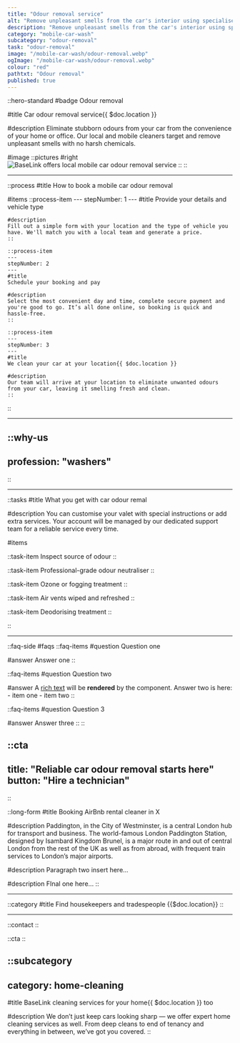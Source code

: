 ```yaml
---
title: "Odour removal service"
alt: "Remove unpleasant smells from the car's interior using specialised odour neutralisers or ozone treatment"
description: "Remove unpleasant smells from the car's interior using specialised neutralisers"
category: "mobile-car-wash"
subcategory: "odour-removal"
task: "odour-removal"
image: "/mobile-car-wash/odour-removal.webp"
ogImage: "/mobile-car-wash/odour-removal.webp"
colour: "red"
pathtxt: "Odour removal"
published: true
---
```


::hero-standard
#badge
Odour removal

#title
Car odour removal service{{ $doc.location }}

#description
Eliminate stubborn odours from your car from the convenience of your home or office. Our local and mobile cleaners target and remove unpleasant smells with no harsh chemicals.

#image
    ::pictures
    #right
    ![BaseLink offers local mobile car odour removal service](/mobile-car-wash/odour-removal.webp)
    ::
::

---

::process
#title
How to book a mobile car odour removal

#items
    ::process-item
    ---
    stepNumber: 1
    ---
    #title
    Provide your details and vehicle type

    #description
    Fill out a simple form with your location and the type of vehicle you have. We'll match you with a local team and generate a price.
    ::
    
    ::process-item
    ---
    stepNumber: 2
    ---
    #title
    Schedule your booking and pay

    #description
    Select the most convenient day and time, complete secure payment and you're good to go. It’s all done online, so booking is quick and hassle-free.
    ::

    ::process-item
    ---
    stepNumber: 3
    ---
    #title
    We clean your car at your location{{ $doc.location }}

    #description
    Our team will arrive at your location to eliminate unwanted odours from your car, leaving it smelling fresh and clean.
    ::
::

---

::why-us
---
profession: "washers"
---
::

---

::tasks
#title
What you get with car odour remal

#description
You can customise your valet with special instructions or add extra services. Your account will be managed by our dedicated support team for a reliable service every time.

#items

  ::task-item
  Inspect source of odour
  ::

  ::task-item
  Professional-grade odour neutraliser
  ::

  ::task-item
  Ozone or fogging treatment
  ::

  ::task-item
  Air vents wiped and refreshed
  ::

  ::task-item
  Deodorising treatment
  ::

::

---

::faq-side
#faqs
  ::faq-items
  #question
  Question one

  #answer
  Answer one
  ::

  ::faq-items
  #question
  Question two

  #answer
  A [rich text](/services/commercial-cleaning) will be **rendered** by the component.
  Answer two is here:
    - item one
    - item two
  ::

  ::faq-items
  #question
  Question 3

  #answer
  Answer three
  ::
::

::cta
---
title: "Reliable car odour removal starts here"
button: "Hire a technician"
---
::

::long-form
#title
Booking AirBnb rental cleaner in X

#description
Paddington, in the City of Westminster, is a central London hub for transport and business. The world-famous London Paddington Station, designed by Isambard Kingdom Brunel, is a major route in and out of central London from the rest of the UK as well as from abroad, with frequent train services to London’s major airports.

#description
Paragraph two insert here...

#description
FInal one here...
::

---

::category
#title
Find housekeepers and tradespeople {{$doc.location}}
::

---

::contact
::

::cta
::

::subcategory
---
category: home-cleaning
---
#title
BaseLink cleaning services for your home{{ $doc.location }} too

#description
We don’t just keep cars looking sharp — we offer expert home cleaning services as well. From deep cleans to end of tenancy and everything in between, we’ve got you covered.
::